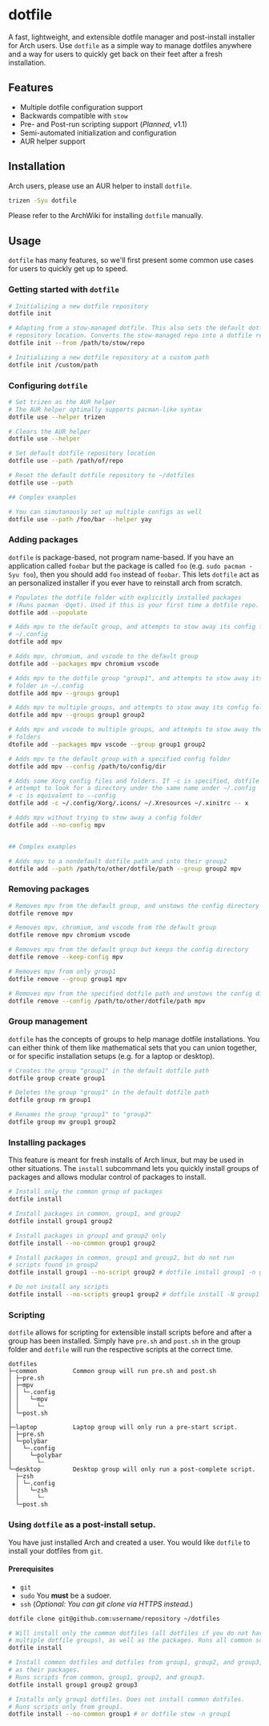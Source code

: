 # dotfile

A fast, lightweight, and extensible dotfile manager and post-install installer
for Arch users. Use `dotfile` as a simple way to manage dotfiles anywhere and
a way for users to quickly get back on their feet after a fresh installation.

## Features

- Multiple dotfile configuration support
- Backwards compatible with `stow`
- Pre- and Post-run scripting support (*Planned*, v1.1)
- Semi-automated initialization and configuration
- AUR helper support

## Installation

Arch users, please use an AUR helper to install `dotfile`.

```bash
trizen -Syu dotfile
```

Please refer to the ArchWiki for installing `dotfile` manually.


## Usage

`dotfile` has many features, so we'll first present some common use cases for
users to quickly get up to speed.

### Getting started with `dotfile`

```bash
# Initializing a new dotfile repository
dotfile init

# Adapting from a stow-managed dotfile. This also sets the default dotfile
# repository location. Converts the stow-managed repo into a dotfile repo.
dotfile init --from /path/to/stow/repo

# Initializing a new dotfile repository at a custom path
dotfile init /custom/path
```

### Configuring `dotfile`
```bash
# Set trizen as the AUR helper
# The AUR helper optimally supports pacman-like syntax
dotfile use --helper trizen

# Clears the AUR helper
dotfile use --helper

# Set default dotfile repository location
dotfile use --path /path/of/repo

# Reset the default dotfile repository to ~/dotfiles
dotfile use --path

## Complex examples

# You can simutanously set up multiple configs as well
dotfile use --path /foo/bar --helper yay
```

### Adding packages
`dotfile` is package-based, not program name-based. If you have an application
called `foobar` but the package is called `foo` (e.g. `sudo pacman -Syu foo`),
then you should add `foo` instead of `foobar`. This lets `dotfile` act as an
personalized installer if you ever have to reinstall arch from scratch.
```bash
# Populates the dotfile folder with explicitly installed packages
# (Runs pacman -Qqet). Used if this is your first time a dotfile repo.
dotfile add --populate

# Adds mpv to the default group, and attempts to stow away its config folder in
# ~/.config
dotfile add mpv

# Adds mpv, chromium, and vscode to the default group
dotfile add --packages mpv chromium vscode

# Adds mpv to the dotfile group "group1", and attempts to stow away its config
# folder in ~/.config
dotfile add mpv --groups group1

# Adds mpv to multiple groups, and attempts to stow away its config folder.
dotfile add mpv --groups group1 group2

# Adds mpv and vscode to multiple groups, and attempts to stow away the config
# folders
dtofile add --packages mpv vscode --group group1 group2

# Adds mpv to the default group with a specified config folder
dotfile add mpv --config /path/to/config/dir

# Adds some Xorg config files and folders. If -c is specified, dotfile will not
# attempt to look for a directory under the same name under ~/.config
# -c is equivalent to --config
dotfile add -c ~/.config/Xorg/.icons/ ~/.Xresources ~/.xinitrc -- x

# Adds mpv without trying to stow away a config folder
dotfile add --no-config mpv


## Complex examples

# Adds mpv to a nondefault dotfile path and into their group2
dotfile add --path /path/to/other/dotfile/path --group group2 mpv
```

### Removing packages
```bash
# Removes mpv from the default group, and unstows the config directory
dotfile remove mpv

# Removes mpv, chromium, and vscode from the default group
dotfile remove mpv chromium vscode

# Removes mpv from the default group but keeps the config directory
dotfile remove --keep-config mpv

# Removes mpv from only group1
dotfile remove --group group1 mpv

# Removes mpv from the specified dotfile path and unstows the config directory
dotfile remove --config /path/to/other/dotfile/path mpv
```

### Group management
`dotfile` has the concepts of groups to help manage dotfile installations. You
can either think of them like mathematical sets that you can union together, or
for specific installation setups (e.g. for a laptop or desktop).

```bash
# Creates the group "group1" in the default dotfile path
dotfile group create group1

# Deletes the group "group1" in the default dotfile path
dotfile group rm group1

# Renames the group "group1" to "group2"
dotfile group mv group1 group2
```

### Installing packages
This feature is meant for fresh installs of Arch linux, but may be used in other
situations. The `install` subcommand lets you quickly install groups of packages
and allows modular control of packages to install.

```bash
# Install only the common group of packages
dotfile install

# Install packages in common, group1, and group2
dotfile install group1 group2

# Install packages in group1 and group2 only
dotfile install --no-common group1 group2

# Install packages in common, group1 and group2, but do not run
# scripts found in group2
dotfile install group1 --no-script group2 # dotfile install group1 -n group2

# Do not install any scripts
dotfile install --no-scripts group1 group2 # dotfile install -N group1 group2
```

### Scripting

`dotfile` allows for scripting for extensible install scripts before and after
a group has been installed. Simply have `pre.sh` and `post.sh` in the group
folder and `dotfile` will run the respective scripts at the correct time.
```
dotfiles
├─common          Common group will run pre.sh and post.sh
│ ├─pre.sh
│ ├─mpv
│ │ └─.config
│ │   └─mpv
│ │     └┄
│ └─post.sh
│
├─laptop          Laptop group will only run a pre-start script.
│ ├─pre.sh
│ └─polybar
│   └─.config
│     └─polybar
│       └┄
└─desktop         Desktop group will only run a post-complete script.
  ├─zsh
  │ └─.config
  │   └─zsh
  │     └┄
  └─post.sh
```

### Using `dotfile` as a post-install setup.

You have just installed Arch and created a user. You would like `dotfile` to install your dotfiles from `git`.

#### Prerequisites
 - `git`
 - `sudo` You **must** be a sudoer.
 - `ssh` (*Optional: You can git clone via HTTPS instead.*)

```bash
dotfile clone git@github.com:username/repository ~/dotfiles

# Will install only the common dotfiles (all dotfiles if you do not have
# multiple dotfile groups), as well as the packages. Runs all common scripts.
dotfile install

# Install common dotfiles and dotfiles from group1, group2, and group3, as well
# as their packages.
# Runs scripts from common, group1, group2, and group3.
dotfile install group1 group2 group3

# Installs only group1 dotfiles. Does not install common dotfiles.
# Runs scripts only from group1.
dotfile install --no-common group1 # or dotfile stow -n group1
```
